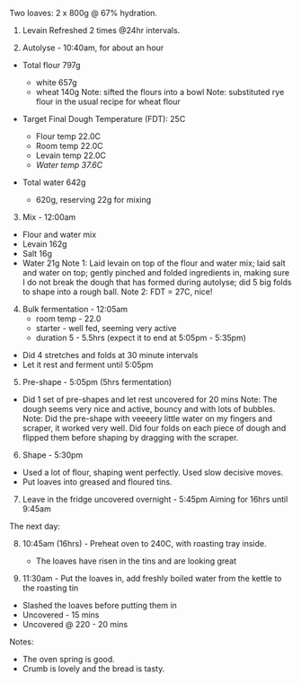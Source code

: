 Two loaves: 2 x 800g @ 67% hydration.

1. Levain
   Refreshed 2 times @24hr intervals.

2. Autolyse - 10:40am, for about an hour
  * Total flour 797g 
    - white  657g 
    - wheat  140g
Note: sifted the flours into a bowl
Note: substituted rye flour in the usual recipe for wheat flour

  * Target Final Dough Temperature (FDT): 25C
    - Flour temp  22.0C
    - Room temp   22.0C
    - Levain temp 22.0C
    - *Water temp 37.6C* 

  * Total water 642g 
    - 620g, reserving 22g for mixing

3. Mix - 12:00am
  - Flour and water mix
  - Levain      162g
  - Salt         16g
  - Water        21g
Note 1: Laid levain on top of the flour and water mix; 
        laid salt and water on top;
        gently pinched and folded ingredients in, making sure I do not break the dough that has formed during autolyse; 
        did 5 big folds to shape into a rough ball.
Note 2: FDT = 27C, nice! 

4. Bulk fermentation - 12:05am 
   - room temp - 22.0
   - starter - well fed, seeming very active
   - duration 5 - 5.5hrs (expect it to end at 5:05pm - 5:35pm)
  - Did 4 stretches and folds at 30 minute intervals
  - Let it rest and ferment until 5:05pm

5. Pre-shape - 5:05pm (5hrs fermentation)
  - Did 1 set of pre-shapes and let rest uncovered for 20 mins
Note: The dough seems very nice and active, bouncy and with lots of bubbles.
Note: Did the pre-shape with veeeery little water on my fingers and scraper, it worked very well.
      Did four folds on each piece of dough and flipped them before shaping by dragging with the scraper.
      
6. Shape - 5:30pm
  - Used a lot of flour, shaping went perfectly. Used slow decisive moves.
  - Put loaves into greased and floured tins.

7. Leave in the fridge uncovered overnight - 5:45pm
   Aiming for 16hrs until 9:45am

The next day:

8. 10:45am (16hrs) - Preheat oven to 240C, with roasting tray inside.
   - The loaves have risen in the tins and are looking great

9. 11:30am - Put the loaves in, add freshly boiled water from the kettle to the roasting tin
  - Slashed the loaves before putting them in
  - Uncovered - 15 mins
  - Uncovered @ 220 - 20 mins

Notes: 
* The oven spring is good.
* Crumb is lovely and the bread is tasty.
